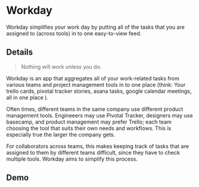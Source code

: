 Workday
=========

Workday simplifies your work day by putting all of the tasks that you are assigned to (across tools) in to one easy-to-view feed. 


Details
----

> Nothing will work unless you do.

Workday is an app that aggregates all of your work-related tasks from various teams and project management tools in to one place (think: Your trello cards, pivotal tracker stories, asana tasks, google  calendar meetings, all in one place ).

Often times, different teams in the same company use different product management tools.  Engineeers may use Pivotal Tracker, designers may use basecamp, and product management may prefer Trello; each team choosing the tool that suits their own needs and workflows.  This is especially true the larger the company gets.

For collaborators across teams, this makes keeping track of tasks that are assigned to them by different teams difficult, since they have to check multiple tools.  Workday aims to simplify this process.




Demo
----
